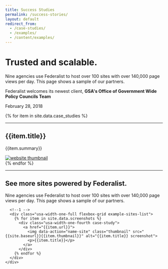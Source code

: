 ```yaml
---
title: Success Studies
permalink: /success-stories/
layout: default
redirect_from: 
  - /case-studies/
  - /examples/
  - /content/examples/
---
```


<div id="home">
  <div class="usa-grid">
    <div class="usa-width-two-thirds">
      <h1>Trusted and scalable.</h1>
      <p>
        Nine agencies use Federalist to host over 100 sites with over 140,000 page views per day. This page shows a sample of our partners.
      </p>
    </div>
    <div class="usa-width-one-third usa-hero-callout">
      <p>
        Federalist welcomes its newest client, <b>GSA's Office of Government Wide Policy Councils Team</b>
      </p>
      <p>February 28, 2018</p>
    </div>
  </div>

  {% for item in site.data.case_studies %}
    <div class="usa-grid">
      <hr class="hr-light">
      <div class="usa-width-one-half">
        <h2>{{item.title}}</h2>
        <p>{{item.summary}}</p>
      </div>
      <div class="usa-width-one-half info-image">
        <a href="{{item.url}}"><img alt="website thumbnail" src="{{site.baseurl}}{{item.thumbnail}}"></a>
      </div>
    </div>
  {% endfor %}

  <div class="usa-grid">
    <hr class="hr-light">
  </div>    

  <section class="example-sites">
    <div class="usa-grid">
      <div class="usa-width-one-full">
        <h1>
          See more sites powered by Federalist.
        </h1>
        <p>
          Nine agencies use Federalist to host over 100 sites with over 140,000 page views per day. This page shows a sample of our partners.
        </p>
      </div>
      
      <!--1 -->
      <div class="usa-width-one-full flexbox-grid example-sites-list">
        {% for item in site.data.screenshots %}
          <div class="usa-width-one-fourth case-study">
            <a href="{{item.url}}">
              <img data-action="name-site" class="thumbnail" src="{{site.baseurl}}{{item.thumbnail}}" alt="{{item.title}} screenshot">
              <p>{{item.title}}</p>
            </a>
          </div>
        {% endfor %}
      </div>
    </div>
  </section>
</div>

